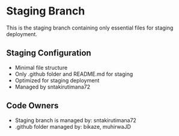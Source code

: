# Staging Branch
This is the staging branch containing only essential files for staging deployment.

## Staging Configuration
- Minimal file structure
- Only .github folder and README.md for staging
- Optimized for staging deployment
- Managed by sntakirutimana72

## Code Owners
- Staging branch is managed by: sntakirutimana72
- .github folder managed by: bikaze, muhirwaJD
